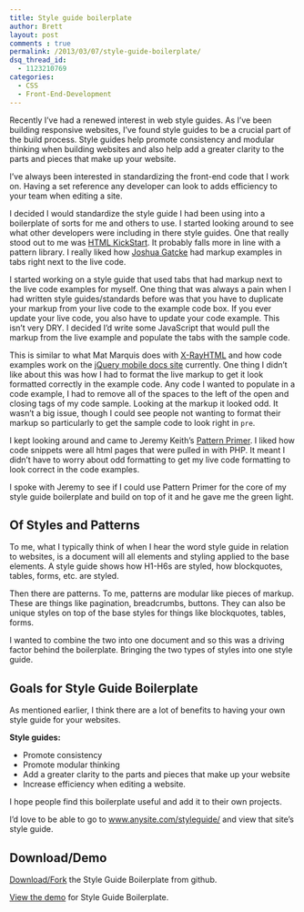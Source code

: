 ```yaml
---
title: Style guide boilerplate
author: Brett
layout: post
comments : true
permalink: /2013/03/07/style-guide-boilerplate/
dsq_thread_id:
  - 1123210769
categories:
  - CSS
  - Front-End-Development
---
```

Recently I&#8217;ve had a renewed interest in web style guides. As I&#8217;ve been building responsive websites, I&#8217;ve found style guides to be a crucial part of the build process. Style guides help promote consistency and modular thinking when building websites and also help add a greater clarity to the parts and pieces that make up your website.

I&#8217;ve always been interested in standardizing the front-end code that I work on. Having a set reference any developer can look to adds efficiency to your team when editing a site.

I decided I would standardize the style guide I had been using into a boilerplate of sorts for me and others to use. I started looking around to see what other developers were including in there style guides. One that really stood out to me was [HTML KickStart][1]. It probably falls more in line with a pattern library. I really liked how [Joshua Gatcke][2] had markup examples in tabs right next to the live code.

I started working on a style guide that used tabs that had markup next to the live code examples for myself. One thing that was always a pain when I had written style guides/standards before was that you have to duplicate your markup from your live code to the example code box. If you ever update your live code, you also have to update your code example. This isn&#8217;t very DRY. I decided I&#8217;d write some JavaScript that would pull the markup from the live example and populate the tabs with the sample code.

This is similar to what Mat Marquis does with [X-RayHTML][3] and how code examples work on the [jQuery mobile docs site][4] currently. One thing I didn&#8217;t like about this was how I had to format the live markup to get it look formatted correctly in the example code. Any code I wanted to populate in a code example, I had to remove all of the spaces to the left of the open and closing tags of my code sample. Looking at the markup it looked odd. It wasn&#8217;t a big issue, though I could see people not wanting to format their markup so particularly to get the sample code to look right in `pre`.

I kept looking around and came to Jeremy Keith&#8217;s [Pattern Primer][5]. I liked how code snippets were all html pages that were pulled in with PHP. It meant I didn&#8217;t have to worry about odd formatting to get my live code formatting to look correct in the code examples.

I spoke with Jeremy to see if I could use Pattern Primer for the core of my style guide boilerplate and build on top of it and he gave me the green light.

## Of Styles and Patterns

To me, what I typically think of when I hear the word style guide in relation to websites, is a document will all elements and styling applied to the base elements. A style guide shows how H1-H6s are styled, how blockquotes, tables, forms, etc. are styled.

Then there are patterns. To me, patterns are modular like pieces of markup. These are things like pagination, breadcrumbs, buttons. They can also be unique styles on top of the base styles for things like blockquotes, tables, forms.

I wanted to combine the two into one document and so this was a driving factor behind the boilerplate. Bringing the two types of styles into one style guide.

## Goals for Style Guide Boilerplate

As mentioned earlier, I think there are a lot of benefits to having your own style guide for your websites.

**Style guides:**

*   Promote consistency
*   Promote modular thinking
*   Add a greater clarity to the parts and pieces that make up your website
*   Increase efficiency when editing a website.

I hope people find this boilerplate useful and add it to their own projects.

I&#8217;d love to be able to go to www.anysite.com/styleguide/ and view that site&#8217;s style guide.

## Download/Demo

[Download/Fork][6] the Style Guide Boilerplate from github.

[View the demo][7] for Style Guide Boilerplate.

 [1]: http://www.99lime.com/elements/
 [2]: https://twitter.com/htmlkickstart
 [3]: https://github.com/filamentgroup/X-rayHTML
 [4]: http://view.jquerymobile.com/master/demos/
 [5]: https://github.com/adactio/Pattern-Primer
 [6]: https://github.com/bjankord/Style-Guide-Boilerplate
 [7]: http://brettjankord.com/projects/style-guide-boilerplate/
